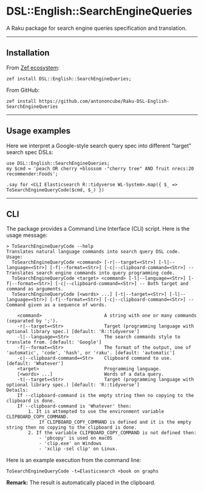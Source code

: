 # DSL::English::SearchEngineQueries

A Raku package for search engine queries specification and translation.


-------

## Installation 

From [Zef ecosystem](https://raku.land):

```
zef install DSL::English::SearchEngineQueries;
```

From GitHub:

```
zef install https://github.com/antononcube/Raku-DSL-English-SearchEngineQueries
```

-------

## Usage examples

Here we interpret a Google-style search query spec into different "target" search spec DSLs:

```perl6
use DSL::English::SearchEngineQueries;
my $cmd = 'peach OR cherry +blossom -"cherry tree" AND fruit nrecs:20 recommender:Foods';

.say for <CLI Elasticsearch R::tidyverse WL-System>.map({ $_ => ToSearchEngineQueryCode($cmd, $_) })
```

------

## CLI 

The package provides a Command Line Interface (CLI) script. Here is the usage message:

```
> ToSearchEngineQueryCode --help                    
Translates natural language commands into search query DSL code.
Usage:
  ToSearchEngineQueryCode <command> [-r|--target=<Str>] [-l|--language=<Str>] [-f|--format=<Str>] [-c|--clipboard-command=<Str>] -- Translates search engine commands into query programming code.
  ToSearchEngineQueryCode <target> <command> [-l|--language=<Str>] [-f|--format=<Str>] [-c|--clipboard-command=<Str>] -- Both target and command as arguments.
  ToSearchEngineQueryCode [<words> ...] [-t|--target=<Str>] [-l|--language=<Str>] [-f|--format=<Str>] [-c|--clipboard-command=<Str>] -- Command given as a sequence of words.
  
    <command>                       A string with one or many commands (separated by ';').
    -r|--target=<Str>               Target (programming language with optional library spec.) [default: 'R::tidyverse']
    -l|--language=<Str>             The search commands style to translate from. [default: 'Google']
    -f|--format=<Str>               The format of the output, one of 'automatic', 'code', 'hash', or 'raku'. [default: 'automatic']
    -c|--clipboard-command=<Str>    Clipboard command to use. [default: 'Whatever']
    <target>                        Programming language.
    [<words> ...]                   Words of a data query.
    -t|--target=<Str>               Target (programming language with optional library spec.) [default: 'R::tidyverse']
Details:
    If --clipboard-command is the empty string then no copying to the clipboard is done.
    If --clipboard-command is 'Whatever' then:
        1. It is attempted to use the environment variable CLIPBOARD_COPY_COMMAND.
            If CLIPBOARD_COPY_COMMAND is defined and it is the empty string then no copying to the clipboard is done.
        2. If the variable CLIPBOARD_COPY_COMMAND is not defined then:
            - 'pbcopy' is used on macOS
            - 'clip.exe' on Windows
            - 'xclip -sel clip' on Linux.
```

Here is an example execution from the command line:

```shell
ToSearchEngineQueryCode -t=Elasticsearch +book on graphs 
```

**Remark:** The result is automatically placed in the clipboard. 
